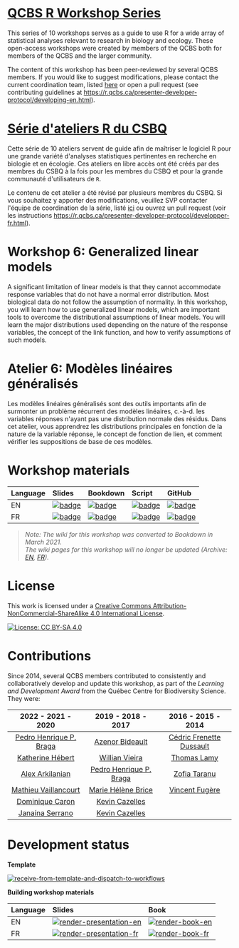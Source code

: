 # [QCBS R Workshop Series](https://r.qcbs.ca/)

This series of 10 workshops serves as a guide to use R for a wide array of statistical analyses relevant to research in biology and ecology. These open-access workshops were created by members of the QCBS both for members of the QCBS and the larger community.

The content of this workshop has been peer-reviewed by several QCBS members. If you would like to suggest modifications, please contact the current coordination team, listed [here](https://r.qcbs.ca/about/) or open a pull request (see contributing guidelines at <https://r.qcbs.ca/presenter-developer-protocol/developing-en.html>).

# [Série d'ateliers R du CSBQ](https://r.qcbs.ca/fr/)

Cette série de 10 ateliers servent de guide afin de maîtriser le logiciel R pour une grande variété d'analyses statistiques pertinentes en recherche en biologie et en écologie. Ces ateliers en libre accès ont été créés par des membres du CSBQ à la fois pour les membres du CSBQ et pour la grande communauté d'utilisateurs de `R`.

Le contenu de cet atelier a été révisé par plusieurs membres du CSBQ. Si vous souhaitez y apporter des modifications, veuillez SVP contacter l'équipe de coordination de la série, listé [ici](https://r.qcbs.ca/fr/about/) ou ouvrez un pull request (voir les instructions <https://r.qcbs.ca/presenter-developer-protocol/developper-fr.html>).

# Workshop 6: Generalized linear models

A significant limitation of linear models is that they cannot accommodate response variables that do not have a normal error distribution. Most biological data do not follow the assumption of normality. In this workshop, you will learn how to use generalized linear models, which are important tools to overcome the distributional assumptions of linear models. You will learn the major distributions used depending on the nature of the response variables, the concept of the link function, and how to verify assumptions of such models. 

# Atelier 6: Modèles linéaires généralisés

Les modèles linéaires généralisés sont des outils importants afin de surmonter un problème récurrent des modèles linéaires, c.-à-d. les variables réponses n'ayant pas une distribution normale des résidus. Dans cet atelier, vous apprendrez les distributions principales en fonction de la nature de la variable réponse, le concept de fonction de lien, et comment vérifier les suppositions de base de ces modèles.

# Workshop materials

Language | Slides | Bookdown | Script | GitHub 
:--------|:-------|:-----|:------ |:-------
EN | [![badge](https://img.shields.io/static/v1?style=flat-square&label=Slides&message=06&color=red&logo=html5)](https://r.qcbs.ca/workshop06/pres-en/workshop06-pres-en.html) | [![badge](https://img.shields.io/static/v1?style=flat-square&label=book&message=06&logo=github)](https://r.qcbs.ca/workshop06/book-en/index.html) | [![badge](https://img.shields.io/static/v1?style=flat-square&label=script&message=06&color=2a50b8&logo=r)](https://r.qcbs.ca/workshop06/book-en/workshop06-script-en.R) | [![badge](https://img.shields.io/static/v1?style=flat-square&label=repo&message=dev&color=6f42c1&logo=github)](https://github.com/QCBSRworkshops/workshop06) 
FR | [![badge](https://img.shields.io/static/v1?style=flat-square&label=Diapos&message=06&color=red&logo=html5)](https://r.qcbs.ca/workshop06/pres-fr/workshop06-pres-fr.html) | [![badge](https://img.shields.io/static/v1?style=flat-square&label=livre&message=06&logo=github)](https://r.qcbs.ca/workshop06/book-fr/index.html) | [![badge](https://img.shields.io/static/v1?style=flat-square&label=script&message=06&color=2a50b8&logo=r)](https://r.qcbs.ca/workshop06/book-fr/workshop06-script-fr.R) | [![badge](https://img.shields.io/static/v1?style=flat-square&label=repo&message=dev&color=6f42c1&logo=github)](https://github.com/QCBSRworkshops/workshop06) 

> *Note: The wiki for this workshop was converted to Bookdown in March 2021. <br> The wiki pages for this workshop will no longer be updated (Archive: [EN](https://wiki.qcbs.ca/r_workshop7), [FR](https://wiki.qcbs.ca/r_atelier7)).* 

# License

This work is licensed under a [Creative Commons Attribution-NonCommercial-ShareAlike 4.0 International License](https://creativecommons.org/licenses/by-sa/4.0/).

[![License: CC BY-SA 4.0](https://img.shields.io/badge/License-CC%20BY--SA%204.0-lightgrey.svg)](https://creativecommons.org/licenses/by-sa/4.0/)

# Contributions 

Since 2014, several QCBS members contributed to consistently and collaboratively develop and update this workshop, as part of the *Learning and Development Award* from the Québec Centre for Biodiversity Science. They were:

|      2022 - 2021 - 2020     |      2019 - 2018 - 2017     |      2016 - 2015 - 2014      |
|:---------------------------:|:---------------------------:|:----------------------------:|
| [Pedro Henrique P. Braga]() |     [Azenor Bideault]()     | [Cédric Frenette Dussault]() |
|     [Katherine Hébert]()    |      [Willian Vieira]()     |        [Thomas Lamy]()       |
|     [Alex Arkilanian]()     | [Pedro Henrique P. Braga]() |       [Zofia Taranu]()       |
|   [Mathieu Vaillancourt]()  |    [Marie Hélène Brice]()   |      [Vincent Fugère]()      |
|     [Dominique Caron]()     |      [Kevin Cazelles]()     |                              |
|     [Janaína Serrano]()     |      [Kevin Cazelles]()     |                              |

# Development status

**Template** 

[![receive-from-template-and-dispatch-to-workflows](https://github.com/QCBSRworkshops/workshop06/workflows/receive-from-template-and-dispatch-to-workflows/badge.svg)](https://github.com/QCBSRworkshops/workshop06/actions?query=workflow%3Areceive-from-template-and-dispatch-to-workflows) 

**Building workshop materials**

Language | Slides | Book
:------- | :----- | :-----
EN  | [![render-presentation-en](https://github.com/QCBSRworkshops/workshop06/workflows/render-presentation-en/badge.svg)](https://github.com/QCBSRworkshops/workshop06/actions?query=workflow%3Arender-presentation-en) | [![render-book-en](https://github.com/QCBSRworkshops/workshop06/workflows/render-book-en/badge.svg)](https://github.com/QCBSRworkshops/workshop06/actions?query=workflow%3Arender-book-en)
FR   | [![render-presentation-fr](https://github.com/QCBSRworkshops/workshop06/workflows/render-presentation-fr/badge.svg)](https://github.com/QCBSRworkshops/workshop06/actions?query=workflow%3Arender-presentation-fr) | [![render-book-fr](https://github.com/QCBSRworkshops/workshop06/workflows/render-book-fr/badge.svg)](https://github.com/QCBSRworkshops/workshop06/actions?query=workflow%3Arender-book-fr)
